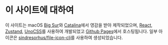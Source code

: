 # 이 사이트에 대하여

이 사이트는 macOS [Big Sur](https://www.apple.com/in/macos/big-sur/)와 [Catalina](https://www.apple.com/bw/macos/catalina/)에서 영감을 받아 제작되었으며, [React](https://reactjs.org/), [Zustand](https://zustand-demo.pmnd.rs/), [UnoCSS](https://uno.antfu.me/)를 사용하여 개발되었고 [Github Pages](https://pages.github.com/)에서 호스팅됩니다. 일부 아이콘은 [sindresorhus/file-icon-cli](https://github.com/sindresorhus/file-icon-cli)를 사용하여 생성되었습니다.
